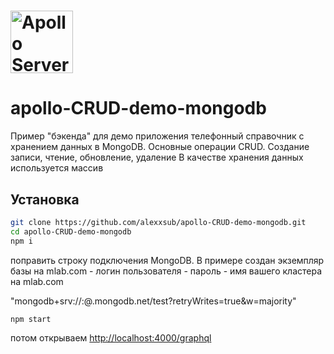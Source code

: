 # <a href='https://www.apollographql.com/'><img src='https://user-images.githubusercontent.com/841294/53402609-b97a2180-39ba-11e9-8100-812bab86357c.png' height='100' alt='Apollo Server'></a>


# apollo-CRUD-demo-mongodb

Пример "бэкенда" для  демо приложения телефонный справочник c хранением данных в MongoDB.
Основные операции CRUD. Создание записи, чтение, обновление, удаление
В качестве хранения данных используется массив

## Установка

```sh
git clone https://github.com/alexxsub/apollo-CRUD-demo-mongodb.git
cd apollo-CRUD-demo-mongodb
npm i
```
поправить строку подключения MongoDB. В примере создан экземпляр базы на mlab.com
<login> -  логин пользователя
<password> - пароль
<your cluster name> - имя вашего кластера на mlab.com

"mongodb+srv://<login>:<password>@<your cluster name>.mongodb.net/test?retryWrites=true&w=majority"

```sh
npm start
```

потом открываем [http://localhost:4000/graphql](http://localhost:4000/graphql)
